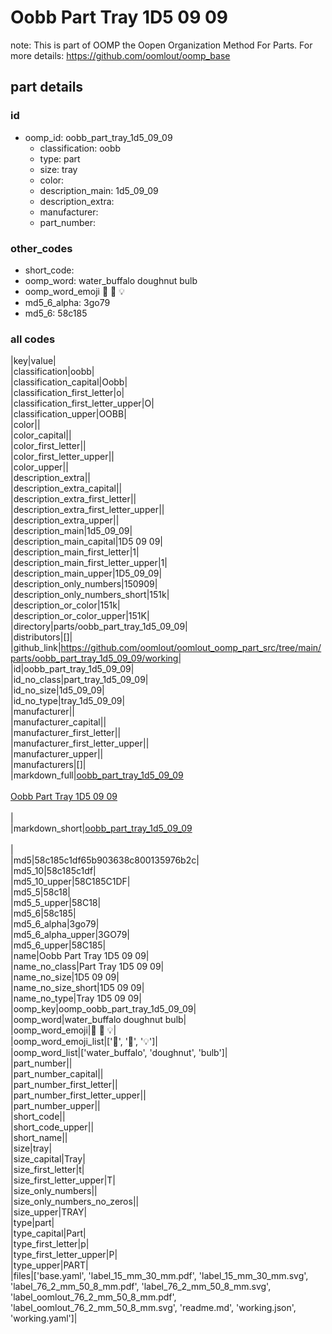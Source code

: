 # Oobb Part Tray 1D5 09 09  

note: This is part of OOMP the Oopen Organization Method For Parts. For more details: https://github.com/oomlout/oomp_base

##  part details





### id
* oomp_id: oobb_part_tray_1d5_09_09
  * classification: oobb
  * type: part
  * size: tray
  * color: 
  * description_main: 1d5_09_09
  * description_extra: 
  * manufacturer: 
  * part_number: 

### other_codes
* short_code: 
* oomp_word: water_buffalo doughnut bulb
* oomp_word_emoji :water_buffalo: :doughnut: :bulb:
* md5_6_alpha: 3go79
* md5_6: 58c185

### all codes 
|key|value|  
|classification|oobb|  
|classification_capital|Oobb|  
|classification_first_letter|o|  
|classification_first_letter_upper|O|  
|classification_upper|OOBB|  
|color||  
|color_capital||  
|color_first_letter||  
|color_first_letter_upper||  
|color_upper||  
|description_extra||  
|description_extra_capital||  
|description_extra_first_letter||  
|description_extra_first_letter_upper||  
|description_extra_upper||  
|description_main|1d5_09_09|  
|description_main_capital|1D5 09 09|  
|description_main_first_letter|1|  
|description_main_first_letter_upper|1|  
|description_main_upper|1D5_09_09|  
|description_only_numbers|150909|  
|description_only_numbers_short|151k|  
|description_or_color|151k|  
|description_or_color_upper|151K|  
|directory|parts/oobb_part_tray_1d5_09_09|  
|distributors|[]|  
|github_link|https://github.com/oomlout/oomlout_oomp_part_src/tree/main/parts/oobb_part_tray_1d5_09_09/working|  
|id|oobb_part_tray_1d5_09_09|  
|id_no_class|part_tray_1d5_09_09|  
|id_no_size|1d5_09_09|  
|id_no_type|tray_1d5_09_09|  
|manufacturer||  
|manufacturer_capital||  
|manufacturer_first_letter||  
|manufacturer_first_letter_upper||  
|manufacturer_upper||  
|manufacturers|[]|  
|markdown_full|[oobb_part_tray_1d5_09_09](https://github.com/oomlout/oomlout_oomp_part_src/tree/main/parts/oobb_part_tray_1d5_09_09/working)<br>[](https://github.com/oomlout/oomlout_oomp_part_src/tree/main/parts/oobb_part_tray_1d5_09_09/working)<br>[Oobb Part Tray 1D5 09 09](https://github.com/oomlout/oomlout_oomp_part_src/tree/main/parts/oobb_part_tray_1d5_09_09/working)<br><br>|  
|markdown_short|[oobb_part_tray_1d5_09_09](https://github.com/oomlout/oomlout_oomp_part_src/tree/main/parts/oobb_part_tray_1d5_09_09/working)<br><br>|  
|md5|58c185c1df65b903638c800135976b2c|  
|md5_10|58c185c1df|  
|md5_10_upper|58C185C1DF|  
|md5_5|58c18|  
|md5_5_upper|58C18|  
|md5_6|58c185|  
|md5_6_alpha|3go79|  
|md5_6_alpha_upper|3GO79|  
|md5_6_upper|58C185|  
|name|Oobb Part Tray 1D5 09 09|  
|name_no_class|Part Tray 1D5 09 09|  
|name_no_size|1D5 09 09|  
|name_no_size_short|1D5 09 09|  
|name_no_type|Tray 1D5 09 09|  
|oomp_key|oomp_oobb_part_tray_1d5_09_09|  
|oomp_word|water_buffalo doughnut bulb|  
|oomp_word_emoji|:water_buffalo: :doughnut: :bulb:|  
|oomp_word_emoji_list|[':water_buffalo:', ':doughnut:', ':bulb:']|  
|oomp_word_list|['water_buffalo', 'doughnut', 'bulb']|  
|part_number||  
|part_number_capital||  
|part_number_first_letter||  
|part_number_first_letter_upper||  
|part_number_upper||  
|short_code||  
|short_code_upper||  
|short_name||  
|size|tray|  
|size_capital|Tray|  
|size_first_letter|t|  
|size_first_letter_upper|T|  
|size_only_numbers||  
|size_only_numbers_no_zeros||  
|size_upper|TRAY|  
|type|part|  
|type_capital|Part|  
|type_first_letter|p|  
|type_first_letter_upper|P|  
|type_upper|PART|  
|files|['base.yaml', 'label_15_mm_30_mm.pdf', 'label_15_mm_30_mm.svg', 'label_76_2_mm_50_8_mm.pdf', 'label_76_2_mm_50_8_mm.svg', 'label_oomlout_76_2_mm_50_8_mm.pdf', 'label_oomlout_76_2_mm_50_8_mm.svg', 'readme.md', 'working.json', 'working.yaml']|  
